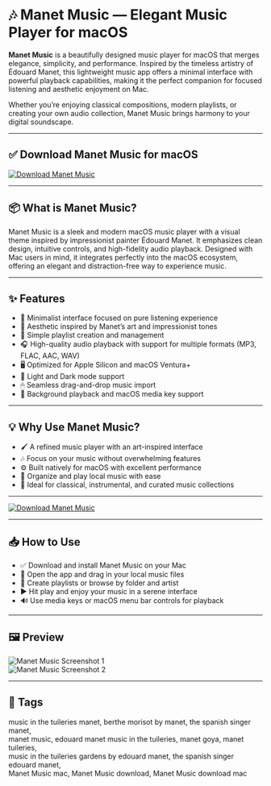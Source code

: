 # 🎶 Manet Music — Elegant Music Player for macOS

**Manet Music** is a beautifully designed music player for macOS that merges elegance, simplicity, and performance. Inspired by the timeless artistry of Édouard Manet, this lightweight music app offers a minimal interface with powerful playback capabilities, making it the perfect companion for focused listening and aesthetic enjoyment on Mac.

Whether you’re enjoying classical compositions, modern playlists, or creating your own audio collection, Manet Music brings harmony to your digital soundscape.

---

## ✅ Download Manet Music for macOS  
[![Download Manet Music](https://img.shields.io/badge/Download-Manet_Music-blueviolet)](#)

---

## 📦 What is Manet Music?

Manet Music is a sleek and modern macOS music player with a visual theme inspired by impressionist painter Édouard Manet. It emphasizes clean design, intuitive controls, and high-fidelity audio playback. Designed with Mac users in mind, it integrates perfectly into the macOS ecosystem, offering an elegant and distraction-free way to experience music.

---

## ✨ Features

- 🎵 Minimalist interface focused on pure listening experience  
- 🎨 Aesthetic inspired by Manet’s art and impressionist tones  
- 📁 Simple playlist creation and management  
- 🎧 High-quality audio playback with support for multiple formats (MP3, FLAC, AAC, WAV)  
- 🖥 Optimized for Apple Silicon and macOS Ventura+  
- 🌙 Light and Dark mode support  
- 🖱 Seamless drag-and-drop music import  
- 🔄 Background playback and macOS media key support  

---

## 💡 Why Use Manet Music?

- 🖌 A refined music player with an art-inspired interface  
- 🎶 Focus on your music without overwhelming features  
- ⚙️ Built natively for macOS with excellent performance  
- 📂 Organize and play local music with ease  
- 🎼 Ideal for classical, instrumental, and curated music collections  

---

[![Download Manet Music](https://img.shields.io/badge/Download-Manet_Music-blueviolet)](#)

---

## 📥 How to Use

- ✅ Download and install Manet Music on your Mac  
- 🎼 Open the app and drag in your local music files  
- 📁 Create playlists or browse by folder and artist  
- ▶️ Hit play and enjoy your music in a serene interface  
- 🔊 Use media keys or macOS menu bar controls for playback  

---

## 🖼 Preview

![Manet Music Screenshot 1](https://tilosoftware.io/_astro/macos-light@2x.4GuNmZyx_ZnGFLi.webp)  
![Manet Music Screenshot 2](https://is1-ssl.mzstatic.com/image/thumb/PurpleSource221/v4/23/94/c9/2394c98b-6dad-3ff8-502e-d3e67b5f2a83/v1.13-1.png/643x0w.jpg)

---

## 📌 Tags

music in the tuileries manet, berthe morisot by manet, the spanish singer manet,  
manet music, edouard manet music in the tuileries, manet goya, manet tuileries,  
music in the tuileries gardens by edouard manet, the spanish singer edouard manet,  
Manet Music mac, Manet Music download, Manet Music download mac

